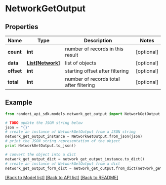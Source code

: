 # NetworkGetOutput


## Properties

Name | Type | Description | Notes
------------ | ------------- | ------------- | -------------
**count** | **int** | number of records in this result | [optional] 
**data** | [**List[Network]**](Network.md) | list of objects | [optional] 
**offset** | **int** | starting offset after filtering | [optional] 
**total** | **int** | number of records total after filtering | [optional] 

## Example

```python
from randori_api_sdk.models.network_get_output import NetworkGetOutput

# TODO update the JSON string below
json = "{}"
# create an instance of NetworkGetOutput from a JSON string
network_get_output_instance = NetworkGetOutput.from_json(json)
# print the JSON string representation of the object
print NetworkGetOutput.to_json()

# convert the object into a dict
network_get_output_dict = network_get_output_instance.to_dict()
# create an instance of NetworkGetOutput from a dict
network_get_output_form_dict = network_get_output.from_dict(network_get_output_dict)
```
[[Back to Model list]](../README.md#documentation-for-models) [[Back to API list]](../README.md#documentation-for-api-endpoints) [[Back to README]](../README.md)


